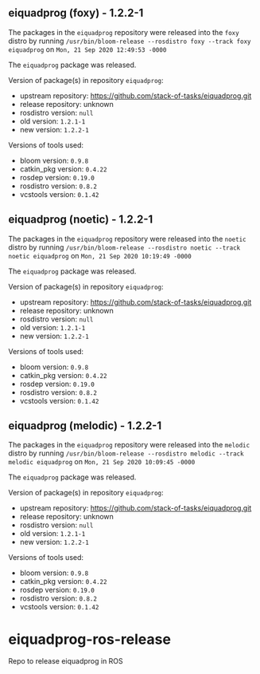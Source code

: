 ## eiquadprog (foxy) - 1.2.2-1

The packages in the `eiquadprog` repository were released into the `foxy` distro by running `/usr/bin/bloom-release --rosdistro foxy --track foxy eiquadprog` on `Mon, 21 Sep 2020 12:49:53 -0000`

The `eiquadprog` package was released.

Version of package(s) in repository `eiquadprog`:

- upstream repository: https://github.com/stack-of-tasks/eiquadprog.git
- release repository: unknown
- rosdistro version: `null`
- old version: `1.2.1-1`
- new version: `1.2.2-1`

Versions of tools used:

- bloom version: `0.9.8`
- catkin_pkg version: `0.4.22`
- rosdep version: `0.19.0`
- rosdistro version: `0.8.2`
- vcstools version: `0.1.42`


## eiquadprog (noetic) - 1.2.2-1

The packages in the `eiquadprog` repository were released into the `noetic` distro by running `/usr/bin/bloom-release --rosdistro noetic --track noetic eiquadprog` on `Mon, 21 Sep 2020 10:19:49 -0000`

The `eiquadprog` package was released.

Version of package(s) in repository `eiquadprog`:

- upstream repository: https://github.com/stack-of-tasks/eiquadprog.git
- release repository: unknown
- rosdistro version: `null`
- old version: `1.2.1-1`
- new version: `1.2.2-1`

Versions of tools used:

- bloom version: `0.9.8`
- catkin_pkg version: `0.4.22`
- rosdep version: `0.19.0`
- rosdistro version: `0.8.2`
- vcstools version: `0.1.42`


## eiquadprog (melodic) - 1.2.2-1

The packages in the `eiquadprog` repository were released into the `melodic` distro by running `/usr/bin/bloom-release --rosdistro melodic --track melodic eiquadprog` on `Mon, 21 Sep 2020 10:09:45 -0000`

The `eiquadprog` package was released.

Version of package(s) in repository `eiquadprog`:

- upstream repository: https://github.com/stack-of-tasks/eiquadprog.git
- release repository: unknown
- rosdistro version: `null`
- old version: `1.2.1-1`
- new version: `1.2.2-1`

Versions of tools used:

- bloom version: `0.9.8`
- catkin_pkg version: `0.4.22`
- rosdep version: `0.19.0`
- rosdistro version: `0.8.2`
- vcstools version: `0.1.42`


# eiquadprog-ros-release
Repo to release eiquadprog in ROS

